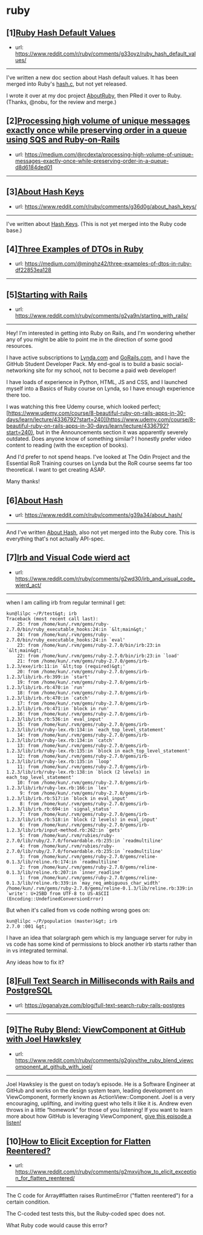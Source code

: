 # ruby
## [1][Ruby Hash Default Values](https://www.reddit.com/r/ruby/comments/g33oyz/ruby_hash_default_values/)
- url: https://www.reddit.com/r/ruby/comments/g33oyz/ruby_hash_default_values/
---
I've written a new doc section about Hash default values.  It has been merged into Ruby's [hash.c](https://github.com/ruby/ruby/commit/39c965f2306d29524feae04ff6e710b32702851a#diff-eff9999082c8ce7d8ba1fc1d79f439cf), but not yet released.

I wrote it over at my doc project [AboutRuby](https://github.com/BurdetteLamar/AboutRuby/blob/master/core/Hash/api/markdown.md#hash-api), then PRed it over to Ruby. (Thanks, @nobu, for the review and merge.)
## [2][Processing high volume of unique messages exactly once while preserving order in a queue using SQS and Ruby-on-Rails](https://www.reddit.com/r/ruby/comments/g37ygs/processing_high_volume_of_unique_messages_exactly/)
- url: https://medium.com/@rcdexta/processing-high-volume-of-unique-messages-exactly-once-while-preserving-order-in-a-queue-d8d6184ded01
---

## [3][About Hash Keys](https://www.reddit.com/r/ruby/comments/g36d0g/about_hash_keys/)
- url: https://www.reddit.com/r/ruby/comments/g36d0g/about_hash_keys/
---
I've written about [Hash Keys](https://github.com/BurdetteLamar/AboutRuby/blob/master/core/Hash/api/markdown.md#hash-keys).  (This is not yet merged into the Ruby code base.)
## [4][Three Examples of DTOs in Ruby](https://www.reddit.com/r/ruby/comments/g32yva/three_examples_of_dtos_in_ruby/)
- url: https://medium.com/@minghz42/three-examples-of-dtos-in-ruby-df22853ea128
---

## [5][Starting with Rails](https://www.reddit.com/r/ruby/comments/g2ya9n/starting_with_rails/)
- url: https://www.reddit.com/r/ruby/comments/g2ya9n/starting_with_rails/
---
Hey! I'm interested in getting into Ruby on Rails, and I'm wondering whether any of you might be able to point me in the direction of some good resources.

I have active subscriptions to [Lynda.com](https://lynda.com/) and [GoRails.com](https://gorails.com/), and I have the GitHub Student Developer Pack. My end-goal is to build a basic social-networking site for my school, not to become a paid web developer!

I have loads of experience in Python, HTML, JS and CSS, and I launched myself into a Basics of Ruby course on Lynda, so I have enough experience there too.

I was watching this free Udemy course, which looked perfect; [https://www.udemy.com/course/8-beautiful-ruby-on-rails-apps-in-30-days/learn/lecture/4336792?start=240](https://www.udemy.com/course/8-beautiful-ruby-on-rails-apps-in-30-days/learn/lecture/4336792?start=240), but in the Announcements section it was apparently severely outdated. Does anyone know of something similar? I honestly prefer video content to reading (with the exception of books).

And I'd prefer to not spend heaps. I've looked at The Odin Project and the Essential RoR Training courses on Lynda but the RoR course seems far too theoretical. I want to get creating ASAP.

Many thanks!
## [6][About Hash](https://www.reddit.com/r/ruby/comments/g39a34/about_hash/)
- url: https://www.reddit.com/r/ruby/comments/g39a34/about_hash/
---
And I've written [About Hash](https://github.com/BurdetteLamar/AboutRuby/blob/master/core/Hash/about/markdown.md#about-hash), also not yet merged into the Ruby core. This is everything that's not actually API-spec.
## [7][Irb and Visual Code wierd act](https://www.reddit.com/r/ruby/comments/g2wd30/irb_and_visual_code_wierd_act/)
- url: https://www.reddit.com/r/ruby/comments/g2wd30/irb_and_visual_code_wierd_act/
---
when I am calling irb from regular terminal I get:

    kun@lilpc ~/P/test&gt; irb
    Traceback (most recent call last):
    	25: from /home/kun/.rvm/gems/ruby-2.7.0/bin/ruby_executable_hooks:24:in `&lt;main&gt;'
    	24: from /home/kun/.rvm/gems/ruby-2.7.0/bin/ruby_executable_hooks:24:in `eval'
    	23: from /home/kun/.rvm/gems/ruby-2.7.0/bin/irb:23:in `&lt;main&gt;'
    	22: from /home/kun/.rvm/gems/ruby-2.7.0/bin/irb:23:in `load'
    	21: from /home/kun/.rvm/gems/ruby-2.7.0/gems/irb-1.2.3/exe/irb:11:in `&lt;top (required)&gt;'
    	20: from /home/kun/.rvm/gems/ruby-2.7.0/gems/irb-1.2.3/lib/irb.rb:399:in `start'
    	19: from /home/kun/.rvm/gems/ruby-2.7.0/gems/irb-1.2.3/lib/irb.rb:470:in `run'
    	18: from /home/kun/.rvm/gems/ruby-2.7.0/gems/irb-1.2.3/lib/irb.rb:470:in `catch'
    	17: from /home/kun/.rvm/gems/ruby-2.7.0/gems/irb-1.2.3/lib/irb.rb:471:in `block in run'
    	16: from /home/kun/.rvm/gems/ruby-2.7.0/gems/irb-1.2.3/lib/irb.rb:536:in `eval_input'
    	15: from /home/kun/.rvm/gems/ruby-2.7.0/gems/irb-1.2.3/lib/irb/ruby-lex.rb:134:in `each_top_level_statement'
    	14: from /home/kun/.rvm/gems/ruby-2.7.0/gems/irb-1.2.3/lib/irb/ruby-lex.rb:134:in `catch'
    	13: from /home/kun/.rvm/gems/ruby-2.7.0/gems/irb-1.2.3/lib/irb/ruby-lex.rb:135:in `block in each_top_level_statement'
    	12: from /home/kun/.rvm/gems/ruby-2.7.0/gems/irb-1.2.3/lib/irb/ruby-lex.rb:135:in `loop'
    	11: from /home/kun/.rvm/gems/ruby-2.7.0/gems/irb-1.2.3/lib/irb/ruby-lex.rb:138:in `block (2 levels) in each_top_level_statement'
    	10: from /home/kun/.rvm/gems/ruby-2.7.0/gems/irb-1.2.3/lib/irb/ruby-lex.rb:166:in `lex'
    	 9: from /home/kun/.rvm/gems/ruby-2.7.0/gems/irb-1.2.3/lib/irb.rb:517:in `block in eval_input'
    	 8: from /home/kun/.rvm/gems/ruby-2.7.0/gems/irb-1.2.3/lib/irb.rb:694:in `signal_status'
    	 7: from /home/kun/.rvm/gems/ruby-2.7.0/gems/irb-1.2.3/lib/irb.rb:518:in `block (2 levels) in eval_input'
    	 6: from /home/kun/.rvm/gems/ruby-2.7.0/gems/irb-1.2.3/lib/irb/input-method.rb:262:in `gets'
    	 5: from /home/kun/.rvm/rubies/ruby-2.7.0/lib/ruby/2.7.0/forwardable.rb:235:in `readmultiline'
    	 4: from /home/kun/.rvm/rubies/ruby-2.7.0/lib/ruby/2.7.0/forwardable.rb:235:in `readmultiline'
    	 3: from /home/kun/.rvm/gems/ruby-2.7.0/gems/reline-0.1.3/lib/reline.rb:174:in `readmultiline'
    	 2: from /home/kun/.rvm/gems/ruby-2.7.0/gems/reline-0.1.3/lib/reline.rb:207:in `inner_readline'
    	 1: from /home/kun/.rvm/gems/ruby-2.7.0/gems/reline-0.1.3/lib/reline.rb:339:in `may_req_ambiguous_char_width'
    /home/kun/.rvm/gems/ruby-2.7.0/gems/reline-0.1.3/lib/reline.rb:339:in `write': U+25BD from UTF-8 to US-ASCII (Encoding::UndefinedConversionError)

But when it's called from vs code nothing wrong goes on:

    kun@lilpc ~/P/population (master)&gt; irb
    2.7.0 :001 &gt;

I have an idea that solargraph gem which is my language server for ruby in vs code has some kind of permissions to block another irb starts rather than in vs integrated terminal.

Any ideas how to fix it?
## [8][Full Text Search in Milliseconds with Rails and PostgreSQL](https://www.reddit.com/r/ruby/comments/g2gnlb/full_text_search_in_milliseconds_with_rails_and/)
- url: https://pganalyze.com/blog/full-text-search-ruby-rails-postgres
---

## [9][The Ruby Blend: ViewComponent at GitHub with Joel Hawksley](https://www.reddit.com/r/ruby/comments/g2givv/the_ruby_blend_viewcomponent_at_github_with_joel/)
- url: https://www.reddit.com/r/ruby/comments/g2givv/the_ruby_blend_viewcomponent_at_github_with_joel/
---
Joel Hawksley is the guest on today’s episode. He is a Software Engineer at GitHub and works on the design system team, leading development on ViewComponent, formerly known as ActionView::Component. Joel is a very encouraging, uplifting, and inviting guest who tells it like it is. Andrew even throws in a little “homework” for those of you listening! If you want to learn more about how GitHub is leveraging ViewComponent, [give this episode a listen!](https://fireside.fm/s/ouBAUjGy+8JZwBXVx)
## [10][How to Elicit Exception for Flatten Reentered?](https://www.reddit.com/r/ruby/comments/g2mxvj/how_to_elicit_exception_for_flatten_reentered/)
- url: https://www.reddit.com/r/ruby/comments/g2mxvj/how_to_elicit_exception_for_flatten_reentered/
---
The C code for Array#flatten raises RuntimeError ("flatten reentered") for a certain condition.

The C-coded test tests this, but the Ruby-coded spec does not.

What Ruby code would cause this error?
